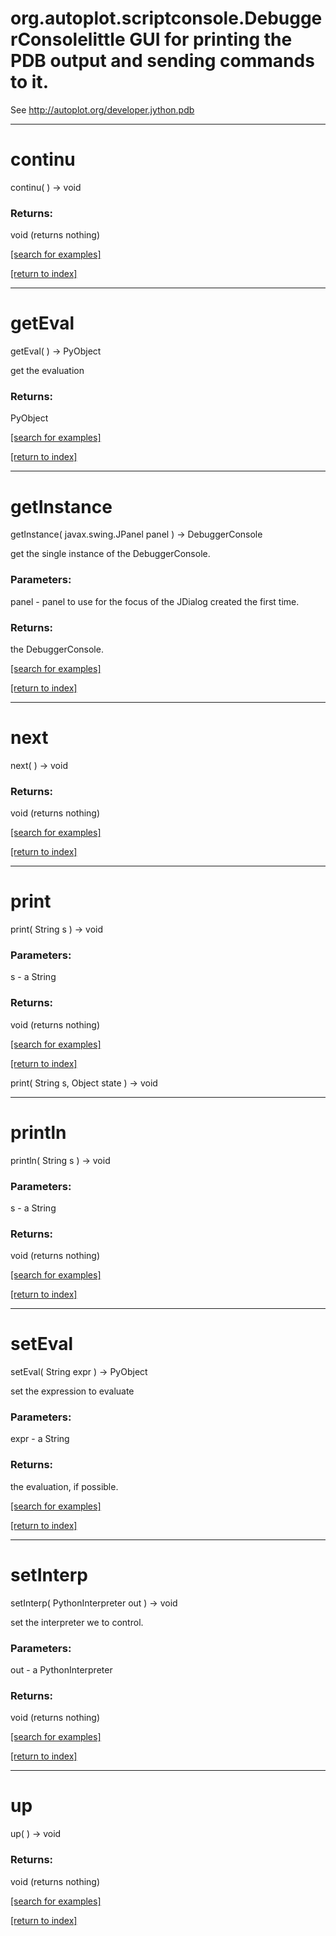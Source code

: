 # org.autoplot.scriptconsole.DebuggerConsolelittle GUI for printing the PDB output and sending commands to it.
 See http://autoplot.org/developer.jython.pdb
***
<a name="continu"></a>
# continu
continu(  ) &rarr; void



### Returns:
void (returns nothing)


<a href="https://github.com/autoplot/dev/search?q=continu&unscoped_q=continu">[search for examples]</a>

<a href="https://github.com/autoplot/documentation/blob/master/javadoc/index-all.md">[return to index]</a>

***
<a name="getEval"></a>
# getEval
getEval(  ) &rarr; PyObject

get the evaluation

### Returns:
PyObject


<a href="https://github.com/autoplot/dev/search?q=getEval&unscoped_q=getEval">[search for examples]</a>

<a href="https://github.com/autoplot/documentation/blob/master/javadoc/index-all.md">[return to index]</a>

***
<a name="getInstance"></a>
# getInstance
getInstance( javax.swing.JPanel panel ) &rarr; DebuggerConsole

get the single instance of the DebuggerConsole.

### Parameters:
panel - panel to use for the focus of the JDialog created the first time.

### Returns:
the DebuggerConsole.

<a href="https://github.com/autoplot/dev/search?q=getInstance&unscoped_q=getInstance">[search for examples]</a>

<a href="https://github.com/autoplot/documentation/blob/master/javadoc/index-all.md">[return to index]</a>

***
<a name="next"></a>
# next
next(  ) &rarr; void



### Returns:
void (returns nothing)


<a href="https://github.com/autoplot/dev/search?q=next&unscoped_q=next">[search for examples]</a>

<a href="https://github.com/autoplot/documentation/blob/master/javadoc/index-all.md">[return to index]</a>

***
<a name="print"></a>
# print
print( String s ) &rarr; void



### Parameters:
s - a String

### Returns:
void (returns nothing)


<a href="https://github.com/autoplot/dev/search?q=print&unscoped_q=print">[search for examples]</a>

<a href="https://github.com/autoplot/documentation/blob/master/javadoc/index-all.md">[return to index]</a>

print( String s, Object state ) &rarr; void<br>
***
<a name="println"></a>
# println
println( String s ) &rarr; void



### Parameters:
s - a String

### Returns:
void (returns nothing)


<a href="https://github.com/autoplot/dev/search?q=println&unscoped_q=println">[search for examples]</a>

<a href="https://github.com/autoplot/documentation/blob/master/javadoc/index-all.md">[return to index]</a>

***
<a name="setEval"></a>
# setEval
setEval( String expr ) &rarr; PyObject

set the expression to evaluate

### Parameters:
expr - a String

### Returns:
the evaluation, if possible.

<a href="https://github.com/autoplot/dev/search?q=setEval&unscoped_q=setEval">[search for examples]</a>

<a href="https://github.com/autoplot/documentation/blob/master/javadoc/index-all.md">[return to index]</a>

***
<a name="setInterp"></a>
# setInterp
setInterp( PythonInterpreter out ) &rarr; void

set the interpreter we to control.

### Parameters:
out - a PythonInterpreter

### Returns:
void (returns nothing)


<a href="https://github.com/autoplot/dev/search?q=setInterp&unscoped_q=setInterp">[search for examples]</a>

<a href="https://github.com/autoplot/documentation/blob/master/javadoc/index-all.md">[return to index]</a>

***
<a name="up"></a>
# up
up(  ) &rarr; void



### Returns:
void (returns nothing)


<a href="https://github.com/autoplot/dev/search?q=up&unscoped_q=up">[search for examples]</a>

<a href="https://github.com/autoplot/documentation/blob/master/javadoc/index-all.md">[return to index]</a>

